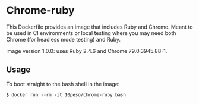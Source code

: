 # Chrome-ruby

This Dockerfile provides an image that includes Ruby and Chrome. Meant to be used in CI environments or local testing where
you may need both Chrome (for headless mode testing) and Ruby.

image version 1.0.0: uses Ruby 2.4.6 and Chrome 79.0.3945.88-1.

## Usage

To boot straight to the bash shell in the image:

```shell
$ docker run --rm -it 10peso/chrome-ruby bash
```

